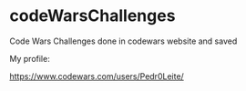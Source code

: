 # codeWarsChallenges
Code Wars Challenges done in codewars website and saved

My profile:

https://www.codewars.com/users/Pedr0Leite/
